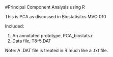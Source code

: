 #Principal Component Analysis using R

This is PCA as discussed in Biostatisitcs MVO 010 

Included:

1. An annotated prototype, PCA_biostats.r
2. Data file, T8-5.DAT

Note: A .DAT file is treated in R much like a .txt file.
